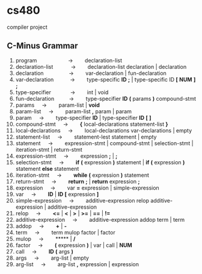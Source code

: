 # cs480
compiler project


## C-Minus Grammar

1.   program              &nbsp;&nbsp;&nbsp;&nbsp;&nbsp;&nbsp;&nbsp;&nbsp;&nbsp;&nbsp;&nbsp;&nbsp;&nbsp;&nbsp;&nbsp;&nbsp;&nbsp;&nbsp;&nbsp; -> &nbsp;&nbsp;&nbsp;&nbsp;&nbsp;&nbsp;     declaration-list
2.   declaration-list    &nbsp;&nbsp;&nbsp;&nbsp;&nbsp;&nbsp;&nbsp;&nbsp;&nbsp;&nbsp; -> &nbsp;&nbsp;&nbsp;&nbsp;&nbsp;&nbsp;     declaration-list declaration | declaration
3.   declaration          &nbsp;&nbsp;&nbsp;&nbsp;&nbsp;&nbsp;&nbsp;&nbsp;&nbsp;&nbsp;&nbsp;&nbsp;&nbsp;&nbsp;&nbsp; -> &nbsp;&nbsp;&nbsp;&nbsp;&nbsp;&nbsp;      var-declaration | fun-declaration
4.   var-declaration      &nbsp;&nbsp;&nbsp;&nbsp;&nbsp;&nbsp;&nbsp;&nbsp;&nbsp; -> &nbsp;&nbsp;&nbsp;&nbsp;&nbsp;&nbsp;      type-specific **ID** **;** | type-specific ID **[** **NUM** **]** **;**
5.   type-specifier       &nbsp;&nbsp;&nbsp;&nbsp;&nbsp;&nbsp;&nbsp;&nbsp;&nbsp;&nbsp;&nbsp; -> &nbsp;&nbsp;&nbsp;&nbsp;&nbsp;&nbsp;      int | void
6.   fun-declaration      &nbsp;&nbsp;&nbsp;&nbsp;&nbsp;&nbsp;&nbsp;&nbsp; -> &nbsp;&nbsp;&nbsp;&nbsp;&nbsp;&nbsp;      type-specifier **ID** **(** params **)** compound-stmt
7.   params               &nbsp;&nbsp;&nbsp; -> &nbsp;&nbsp;&nbsp;&nbsp;&nbsp;&nbsp;      param-list | **void**
8.   param-list           &nbsp;&nbsp;&nbsp; -> &nbsp;&nbsp;&nbsp;&nbsp;&nbsp;&nbsp;      param-list **,** param | param
9.   param                &nbsp;&nbsp;&nbsp; -> &nbsp;&nbsp;&nbsp;&nbsp;&nbsp;&nbsp;      type-specifier **ID** | type-specifier **ID** **[** **]**
10.  compound-stmt        &nbsp;&nbsp;&nbsp; -> &nbsp;&nbsp;&nbsp;&nbsp;&nbsp;&nbsp;      **{** local-declarations statement-list **}**
11.  local-declarations   &nbsp;&nbsp;&nbsp; -> &nbsp;&nbsp;&nbsp;&nbsp;&nbsp;&nbsp;      local-declarations var-declarations | empty
12.  statement-list       &nbsp;&nbsp;&nbsp; -> &nbsp;&nbsp;&nbsp;&nbsp;&nbsp;&nbsp;     statement-lest statement | empty
13.  statement            &nbsp;&nbsp;&nbsp; -> &nbsp;&nbsp;&nbsp;&nbsp;&nbsp;&nbsp;      expression-stmt | compound-stmt | selection-stmt | iteration-stmt | return-stmt
14.  expression-stmt      &nbsp;&nbsp;&nbsp; -> &nbsp;&nbsp;&nbsp;&nbsp;&nbsp;&nbsp;      expression **;** | **;**
15.  selection-stmt       &nbsp;&nbsp;&nbsp; -> &nbsp;&nbsp;&nbsp;&nbsp;&nbsp;&nbsp;      **if** **(** expression **)** statement | **if** **(** expression **)** statement **else** statement
16.  iteration-stmt       &nbsp;&nbsp;&nbsp; -> &nbsp;&nbsp;&nbsp;&nbsp;&nbsp;&nbsp;      **while** **(** expression **)** statement
17.  return-stmt          &nbsp;&nbsp;&nbsp; -> &nbsp;&nbsp;&nbsp;&nbsp;&nbsp;&nbsp;      **return** **;** | **return** expression **;**
18.  expression           &nbsp;&nbsp;&nbsp; -> &nbsp;&nbsp;&nbsp;&nbsp;&nbsp;&nbsp;      var **=** expression | simple-expression
19.  var                  &nbsp;&nbsp;&nbsp; -> &nbsp;&nbsp;&nbsp;&nbsp;&nbsp;&nbsp;      **ID** | **ID** **[** expression **]**
20.  simple-expression    &nbsp;&nbsp;&nbsp; -> &nbsp;&nbsp;&nbsp;&nbsp;&nbsp;&nbsp;      additive-expression relop additive-expression | additive-expression
21.  relop                &nbsp;&nbsp;&nbsp; -> &nbsp;&nbsp;&nbsp;&nbsp;&nbsp;&nbsp;      **<=** | **<** | **>** | **>=** | **==** | **!=**
22.  additive-expression  &nbsp;&nbsp;&nbsp; -> &nbsp;&nbsp;&nbsp;&nbsp;&nbsp;&nbsp;      additive-expression addop term | term
23.  addop                &nbsp;&nbsp;&nbsp; -> &nbsp;&nbsp;&nbsp;&nbsp;&nbsp;&nbsp;      **+** | **-**
24.  term                 &nbsp;&nbsp;&nbsp; -> &nbsp;&nbsp;&nbsp;&nbsp;&nbsp;&nbsp;      term mulop factor | factor
25.  mulop                &nbsp;&nbsp;&nbsp; -> &nbsp;&nbsp;&nbsp;&nbsp;&nbsp;&nbsp;      ***** | **/**
26.  factor               &nbsp;&nbsp;&nbsp; -> &nbsp;&nbsp;&nbsp;&nbsp;&nbsp;&nbsp;      **(** expression **)** | var | call | **NUM**
27.  call                 &nbsp;&nbsp;&nbsp; -> &nbsp;&nbsp;&nbsp;&nbsp;&nbsp;&nbsp;      **ID** **(** args **)**
28.  args                 &nbsp;&nbsp;&nbsp; -> &nbsp;&nbsp;&nbsp;&nbsp;&nbsp;&nbsp;      arg-list | empty
29.  arg-list             &nbsp;&nbsp;&nbsp; -> &nbsp;&nbsp;&nbsp;&nbsp;&nbsp;&nbsp;      arg-list **,** expression | expression
